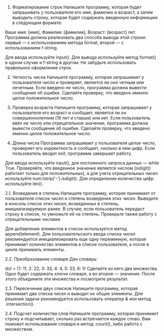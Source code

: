 1. Форматирование строк
Напишите программу, которая будет запрашивать у пользователя его имя, фамилию и возраст, а затем выводить строку, которая будет содержать введенную информацию в следующем формате:

Ваше имя: [имя], Фамилия: [фамилия], Возраст: [возраст] лет.
Программа должна реализовать два способа вывода этой строки: первый — с использованием метода format, второй — с использованием f-string.

Для ввода используйте input(). Для вывода используйте метод format() в одном случае и f-string в другом. Не забудьте использовать правильное оформление строк.

2. Четность числа
Напишите программу, которая запрашивает у пользователя число и проверяет, является ли оно четным или нечетным. Если введено не число, программа должна вывести сообщение об ошибке. Сделайте проверку, что введено именно целое положительное число.

3. Проверка возраста
Напишите программу, которая запрашивает у пользователя его возраст и сообщает, является ли он совершеннолетним (18 лет и старше) или нет. Если пользователь ввёл не число или отрицательное значение, программа должна вывести сообщение об ошибке. Сделайте проверку, что введено именно целое положительное число.

4. Длина числа
Программа запрашивает у пользователя целое число, проверяет его корректность и сообщает, сколько в нем цифр. Если пользователь вводит exit, программа завершает работу.

Для ввода используйте input(), для постоянного запроса данных — while True. Проверяйте, что введенное значение является числом (isdigit() работает только для положительных), а для учета отрицательных чисел используйте num.lstrip('-').isdigit(). Для определения количества цифр используйте len().

2.1. Возведение в степень
Напишите программу, которая принимает от пользователя список чисел и степень возведения этих чисел. Выведите в консоль список этих чисел, возведенных в степень, инициализируемую ранее. В случае, если пользователь передаст строку в список, то умножьте её на степень. Проверьте также работу с отрицательными числами.

Для добавления элементов в список используется метод append(element). Для пользовательского ввода списка чисел рекомендуется инициализировать еще одну переменную, которая принимает количество элементов в списке пользователя, а после в цикле принимать элементы.

2.2. Преобразование словаря
Дан словарь:

dct = {1: 11, 2: 22, 3: 33, 4: 4, 5: 33, 6: 1}
Сделайте из него два множества. Одно будет содержать ключи словаря, а во второе — значения. После этого объедините эти множества и посмотрите результат.

2.3. Пересечение двух списков
Напишите программу, которая принимает два списка чисел и выводит их общие элементы. Для решения задачи рекомендуется использовать оператор & или метод .intersection().

2.4. Подсчет количества слов
Напишите программу, которая принимает строку и подсчитывает, сколько раз встречается каждое слово. Вам поможет использование словаря и метод .count(), либо работа с множеством.
